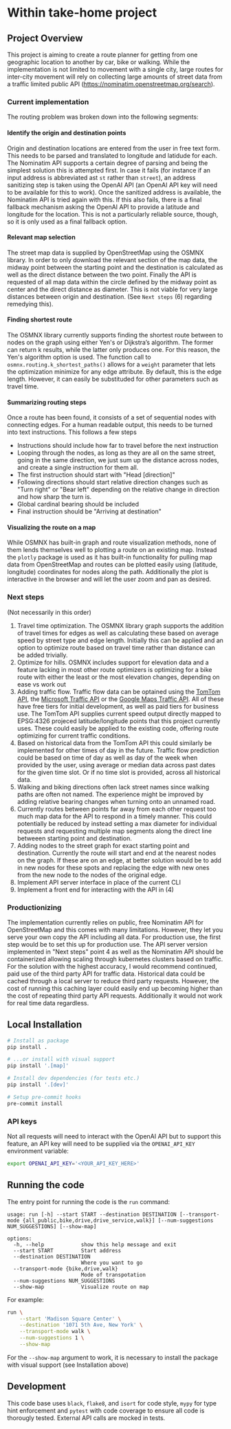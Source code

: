 # Within take-home project

## Project Overview

This project is aiming to create a route planner for getting from one geographic
location to another by car, bike or walking. While the implementation is not limited
to movement with a single city, large routes for inter-city movement will rely on
collecting large amounts of street data from a traffic limited public API
(https://nominatim.openstreetmap.org/search).

### Current implementation

The routing problem was broken down into the following segments:

#### Identify the origin and destination points

Origin and destination locations are entered from the user in free text form.
This needs to be parsed and translated to longitude and latidude for each.
The Nominatim API supports a certain degree of parsing and being the simplest solution
this is attempted first. In case it fails (for instance if an input address is
abbreviated ast `st` rather than `street`), an address sanitizing step is taken
using the OpenAI API (an OpenAI API key will need to be available for this to work).
Once the sanitized address is available, the Nominatim API is tried again with this.
If this also fails, there is a final fallback mechanism asking the OpenAI API to
provide a latitude and longitude for the location. This is not a particularly
reliable source, though, so it is only used as a final fallback option.

#### Relevant map selection

The street map data is supplied by OpenStreetMap using the OSMNX library. In order
to only download the relevant section of the map data, the midway point between
the starting point and the destination is calculated as well as the direct distance 
between the two point. Finally the API is requested of all map data within the
circle defined by the midway point as center and the direct distance as diameter.
This is not viable for very large distances between origin and destination.
(See `Next steps` (6) regarding remedying this).

#### Finding shortest route

The OSMNX library currently supports finding the shortest route between to nodes
on the graph using either Yen's or Dijkstra’s algorithm. The former can return k
results, while the latter only produces one. For this reason, the Yen's algorithm
option is used. The function call to `osmnx.routing.k_shortest_paths()` allows for
a `weight` parameter that lets the optimization minimize for any edge attribute.
By default, this is the edge length. However, it can easily be substituded for
other parameters such as travel time.

#### Summarizing routing steps

Once a route has been found, it consists of a set of sequential nodes with connecting
edges. For a human readable output, this needs to be turned into text instructions.
This follows a few steps

* Instructions should include how far to travel before the next instruction
* Looping through the nodes, as long as they are all on the same street, going in the
  same direction, we just sum up the distance across nodes, and create a single instruction
  for them all.
* The first instruction should start with "Head [direction]"
* Following directions should start relative direction changes such as "Turn right"
  or "Bear left" depending on the relative change in direction and how sharp the
  turn is.
* Global cardinal bearing should be included
* Final instruction should be "Arriving at destination"

#### Visualizing the route on a map

While OSMNX has built-in graph and route visualization methods, none of them lends
themselves well to plotting a route on an existing map. Instead the `plotly`
package is used as it has built-in functionality for pulling map data from OpenStreetMap
and routes can be plotted easily using (latitude, longitude) coordinates for nodes
along the path. Additionally the plot is interactive in the browser and will let
the user zoom and pan as desired.


### Next steps

(Not necessarily in this order)

1. Travel time optimization. The OSMNX library graph supports the addition of
   travel times for edges as well as calculating these based on average speed by
   street type and edge length.
   Initially this can be applied and an option to optimize route based on travel
   time rather than distance can be added trivially.
2. Optimize for hills. OSMNX includes support for elevation data and a feature
   lacking in most other route optimizers is optimizing for a bike route with either
   the least or the most elevation changes, depending on ease vs work out
3. Adding traffic flow. Traffic flow data can be optained using the
   [TomTom API](https://developer.tomtom.com/traffic-api/documentation/traffic-flow/flow-segment-data), 
   the
   [Microsoft Traffic API](https://www.microsoft.com/en-us/maps/azure/data-insights/traffic)
   or the
   [Google Maps Traffic API](https://outscraper.com/google-maps-traffic-api/).
   All of these have free tiers for initial development, as well as paid tiers for
   business use.
   The TomTom API supplies current speed output directly mapped to EPSG:4326 projeced
   latitude/longitude points that this project currently uses. These could easily
   be applied to the existing code, offering route optimizing for current traffic
   conditions.
4. Based on historical data from the TomTom API this could similarly be implemented
   for other times of day in the future. Traffic flow prediction could be based
   on time of day as well as day of the week when provided by the user, using
   average or median data across past dates for the given time slot.
   Or if no time slot is provided, across all historical data.
5. Walking and biking directions often lack street names since walking paths are
   often not named. The experience might be improved by adding relative bearing
   changes when turning onto an unnamed road.
6. Currently routes between points far away from each other request too much map
   data for the API to respond in a timely manner. This could potentially be reduced
   by instead setting a max diameter for individual requests and requesting
   multiple map segments along the direct line betweeen starting point and destination.
7. Adding nodes to the street graph for exact  starting point and destination.
   Currently the route will start and end at the nearest nodes on the graph. If
   these are on an edge, at better solution would be to add in new nodes for these
   spots and replacing the edge with new ones from the new node to the nodes of
   the original edge.
8. Implement API server interface in place of the current CLI
9. Implement a front end for interacting with the API in (4)


### Productionizing

The implementation currently relies on public, free Nominatim API for OpenStreetMap
and this comes with many limitations. However, they let you serve your own copy
the API including all data. For production use, the first step would be to set
this up for production use.
The API server version implemented in "Next steps" point 4 as well as the Nominatim
API should be containerized allowing scaling through kubernetes clusters based
on traffic.
For the solution with the highest accuracy, I would recommend continued, paid
use of the third party API for traffic data. Historical data could be cached through
a local server to reduce third party requests. However, the cost of running this
caching layer could easily end up becoming higher than the cost of repeating third
party API requests. Additionally it would not work for real time data regardless.


## Local Installation

```sh
# Install as package
pip install .

# ...or install with visual support
pip install '.[map]'

# Install dev dependencies (for tests etc.)
pip install '.[dev]'

# Setup pre-commit hooks
pre-commit install
```

### API keys

Not all requests will need to interact with the OpenAI API but to support this
feature, an API key will need to be supplied via the `OPENAI_API_KEY` environment
variable:

```sh
export OPENAI_API_KEY='<YOUR_API_KEY_HERE>'
```

## Running the code

The entry point for running the code is the `run` command:

```
usage: run [-h] --start START --destination DESTINATION [--transport-mode {all_public,bike,drive,drive_service,walk}] [--num-suggestions NUM_SUGGESTIONS] [--show-map]

options:
  -h, --help            show this help message and exit
  --start START         Start address
  --destination DESTINATION
                        Where you want to go
  --transport-mode {bike,drive,walk}
                        Mode of transpotation
  --num-suggestions NUM_SUGGESTIONS
  --show-map            Visualize route on map
```

For example:

```sh
run \
    --start 'Madison Square Center' \
    --destination '1071 5th Ave, New York' \
    --transport-mode walk \
    --num-suggestions 1 \
    --show-map
```

For the `--show-map` argument to work, it is necessary to install the package
with visual support (see Installation above)


## Development

This code base uses `black`, `flake8`, and `isort` for code style, `mypy` for type
hint enforcement and `pytest` with code coverage to ensure all code is thorougly
tested. External API calls are mocked in tests.
